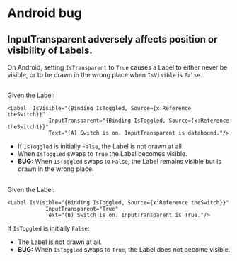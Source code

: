 # Android bug

## InputTransparent adversely affects position or visibility of Labels. 

On Android, setting `IsTransparent` to `True` causes a Label to either never be visible, or to be drawn in the wrong place when `IsVisible` is `False`. 
##
Given the Label:
```xaml
<Label  IsVisible="{Binding IsToggled, Source={x:Reference theSwitch}}"
             InputTransparent="{Binding IsToggled, Source={x:Reference theSwitch1}}"
             Text="(A) Switch is on. InputTransparent is databound."/>
```
- If `IsToggled` is initially `False`, the Label is not drawn at all. 
- When `IsToggled` swaps to `True` the Label becomes visible. 
- **BUG:** When `IsToggled` swaps to `False`, the Label remains visible but is drawn in the wrong place.  


##
Given the Label:
```xaml
<Label IsVisible="{Binding IsToggled, Source={x:Reference theSwitch}}"
            InputTransparent="True"
            Text="(B) Switch is on. InputTransparent is True."/>
```
If `IsToggled` is initially `False`:
- The Label is not drawn at all.
- **BUG:** When `IsToggled` swaps to `True`, the Label does not become visible.



